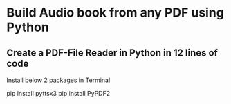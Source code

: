 # Build Audio book from any PDF using Python 

## Create a PDF-File Reader in Python in 12 lines of code

Install below 2 packages in Terminal

pip install pyttsx3
pip install PyPDF2

